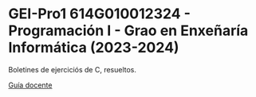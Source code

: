 # GEI-Pro1 614G010012324 - Programación I - Grao en Enxeñaría Informática (2023-2024)
Boletines de ejerciciós de C, resueltos.

[Guía docente](https://guiadocente.udc.es/guia_docent/index.php?centre=614&ensenyament=614G01&assignatura=614G01001&any_academic=2023_24&any_academic=2023_24)